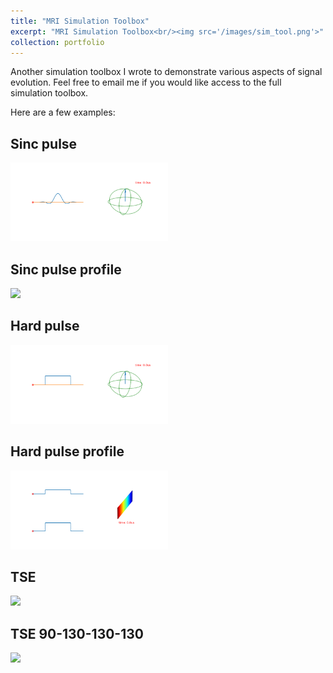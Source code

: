 ```yaml
---
title: "MRI Simulation Toolbox"
excerpt: "MRI Simulation Toolbox<br/><img src='/images/sim_tool.png'>"
collection: portfolio
---
```


Another simulation toolbox I wrote to demonstrate various aspects of signal evolution. Feel free to email me if you would like access to the full simulation toolbox.

Here are a few examples: 

## Sinc pulse

<img src="/images/sinc_pulse.gif" width="50%">

## Sinc pulse profile 

<img src="/images/sinc_slice_profile.gif" width="50%">

## Hard pulse 

<img src="/images/hard_pulse.gif" width="50%">

## Hard pulse profile 

<img src="/images/hard_pulse_slice_profile.gif" width="50%">

## TSE

<img src="/images/TSE.gif" width="50%">

## TSE 90-130-130-130

<img src="/images/tse_130.gif" width="50%">
